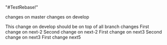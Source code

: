 "#TestRebase!" 

changes on master
changes on develop

This change on develop should be on top of all branch changes
First change on next-2
Second change on next-2
First change on next3
Second change on next3
First change next5
